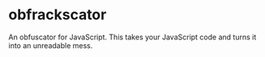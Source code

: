 # obfrackscator
An obfuscator for JavaScript. This takes your JavaScript code and turns it into an unreadable mess.
